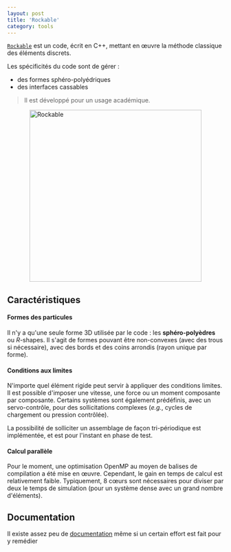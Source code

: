 ```yaml
---
layout: post
title: 'Rockable'
category: tools
---
```


[`Rockable`](https://github.com/richefeu/rockable) est un code, écrit en C++, mettant en œuvre la méthode classique des éléments discrets. 

Les spécificités du code sont de gérer :

 - des formes sphéro-polyédriques 
 - des interfaces cassables

> Il est développé pour un usage académique.

<img src="{{ site.baseurl }}/public/img/RockableRocks.png" alt="Rockable" style="display: block; margin: auto;" width="400px"/>

## Caractéristiques

#### Formes des particules

Il n'y a qu'une seule forme 3D utilisée par le code : les **sphéro-polyèdres** ou *R*-shapes. Il s'agit de formes pouvant être non-convexes (avec des trous si nécessaire), avec des bords et des coins arrondis (rayon unique par forme). 

#### Conditions aux limites

N'importe quel élément rigide peut servir à appliquer des conditions limites. Il est possible d'imposer une vitesse, une force ou un moment composante par composante. Certains systèmes sont également prédéfinis, avec un servo-contrôle, pour des sollicitations complexes (*e.g.*, cycles de chargement ou pression contrôlée).

La possibilité de solliciter un assemblage de façon tri-périodique est implémentée, et est pour l'instant en phase de test.

#### Calcul parallèle

Pour le moment, une optimisation OpenMP au moyen de balises de compilation a été mise en œuvre. Cependant, le gain en temps de calcul est relativement faible. Typiquement, 8 cœurs sont nécessaires pour diviser par deux le temps de simulation (pour un système dense avec un grand nombre d'éléments).

## Documentation

Il existe assez peu de [documentation](https://richefeu.github.io/rockable/) même si un certain effort est fait pour y remédier
